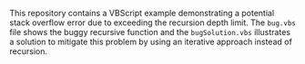 This repository contains a VBScript example demonstrating a potential stack overflow error due to exceeding the recursion depth limit. The `bug.vbs` file shows the buggy recursive function and the `bugSolution.vbs` illustrates a solution to mitigate this problem by using an iterative approach instead of recursion.